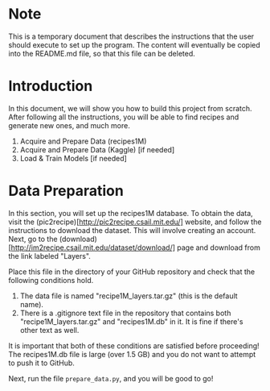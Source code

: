 # Note
This is a temporary document that describes the instructions that the user should execute to set up the program. The content will eventually be copied into the README.md file, so that this file can be deleted.

# Introduction
In this document, we will show you how to build this project from scratch. After following all the instructions, you will be able to find recipes and generate new ones, and much more.

1. Acquire and Prepare Data (recipes1M)
2. Acquire and Prepare Data (Kaggle) [if needed]
3. Load & Train Models [if needed]

# Data Preparation
In this section, you will set up the recipes1M database. To obtain the data, visit the (pic2recipe)[http://pic2recipe.csail.mit.edu/] website, and follow the instructions to download the dataset. This will involve creating an account. Next, go to the (download)[http://im2recipe.csail.mit.edu/dataset/download/] page and download from the link labeled "Layers".

Place this file in the directory of your GitHub repository and check that the following conditions hold.
1. The data file is named "recipe1M_layers.tar.gz" (this is the default name). 
2. There is a .gitignore text file in the repository that contains both "recipe1M_layers.tar.gz" and "recipes1M.db" in it. It is fine if there's other text as well.

It is important that both of these conditions are satisfied before proceeding! The recipes1M.db file is large (over 1.5 GB) and you do not want to attempt to push it to GitHub.

Next, run the file `prepare_data.py`, and you will be good to go!